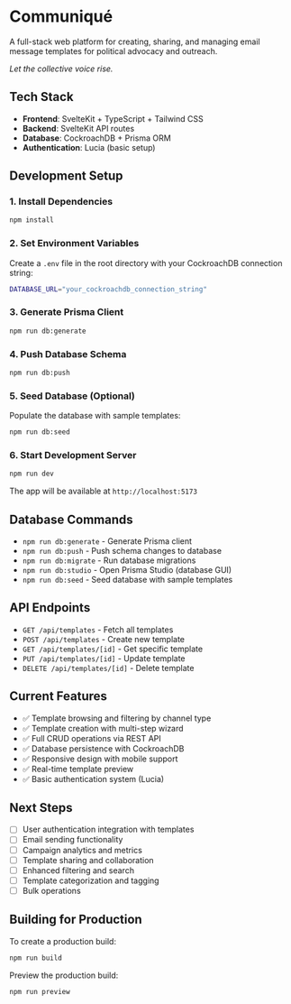 # **Communiqué**

A full-stack web platform for creating, sharing, and managing email message templates for political advocacy and outreach.

*Let the collective voice rise.*

## Tech Stack

- **Frontend**: SvelteKit + TypeScript + Tailwind CSS
- **Backend**: SvelteKit API routes
- **Database**: CockroachDB + Prisma ORM
- **Authentication**: Lucia (basic setup)

## Development Setup

### 1. Install Dependencies
```bash
npm install
```

### 2. Set Environment Variables
Create a `.env` file in the root directory with your CockroachDB connection string:
```bash
DATABASE_URL="your_cockroachdb_connection_string"
```

### 3. Generate Prisma Client
```bash
npm run db:generate
```

### 4. Push Database Schema
```bash
npm run db:push
```

### 5. Seed Database (Optional)
Populate the database with sample templates:
```bash
npm run db:seed
```

### 6. Start Development Server
```bash
npm run dev
```

The app will be available at `http://localhost:5173`

## Database Commands

- `npm run db:generate` - Generate Prisma client
- `npm run db:push` - Push schema changes to database
- `npm run db:migrate` - Run database migrations
- `npm run db:studio` - Open Prisma Studio (database GUI)
- `npm run db:seed` - Seed database with sample templates

## API Endpoints

- `GET /api/templates` - Fetch all templates
- `POST /api/templates` - Create new template
- `GET /api/templates/[id]` - Get specific template
- `PUT /api/templates/[id]` - Update template
- `DELETE /api/templates/[id]` - Delete template

## Current Features

- ✅ Template browsing and filtering by channel type
- ✅ Template creation with multi-step wizard
- ✅ Full CRUD operations via REST API
- ✅ Database persistence with CockroachDB
- ✅ Responsive design with mobile support
- ✅ Real-time template preview
- ✅ Basic authentication system (Lucia)

## Next Steps

- [ ] User authentication integration with templates
- [ ] Email sending functionality
- [ ] Campaign analytics and metrics
- [ ] Template sharing and collaboration
- [ ] Enhanced filtering and search
- [ ] Template categorization and tagging
- [ ] Bulk operations

## Building for Production

To create a production build:

```bash
npm run build
```

Preview the production build:

```bash
npm run preview
```
